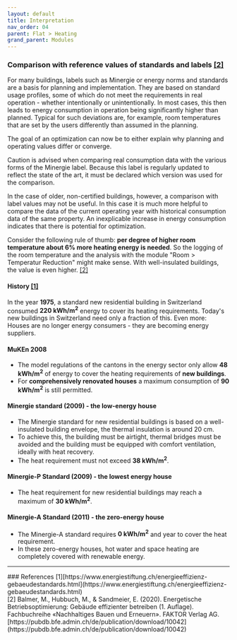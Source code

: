 ```yaml
---
layout: default
title: Interpretation
nav_order: 04
parent: Flat > Heating
grand_parent: Modules
---
```


### Comparison with reference values of standards and labels <a href="#inter_balmer2020">[2]</a>
For many buildings, labels such as Minergie or energy norms and standards are a basis for planning and implementation.
They are based on standard usage profiles, some of which do not meet the requirements in real operation - whether intentionally or unintentionally.
In most cases, this then leads to energy consumption in operation being significantly higher than planned.
Typical for such deviations are, for example, room temperatures that are set by the users differently than assumed in the planning. 

The goal of an optimization can now be to either explain why planning and operating values differ or converge. 

Caution is advised when comparing real consumption data with the various forms of the Minergie label. Because this label is regularly updated to reflect the state of the art, it must be declared which version was used for the comparison.

In the case of older, non-certified buildings, however, a comparison with label values may not be useful.
In this case it is much more helpful to compare the data of the current operating year with historical consumption data of the same property.
An inexplicable increase in energy consumption indicates that there is potential for optimization. 

Consider the following rule of thumb: **per degree of higher room temperature about 6% more heating energy is needed**.
So the logging of the room temperature and the analysis with the module "Room > Temperatur Reduction" might make sense.
With well-insulated buildings, the value is even higher. <a href="#inter_balmer2020">[2]</a>

#### History <a href="#inter_energiestiftung">[1]</a>
In the year **1975**, a standard new residential building in Switzerland consumed **220 kWh/m<sup>2</sup>** energy to cover its heating requirements.
Today's new buildings in Switzerland need only a fraction of this. Even more: Houses are no longer energy consumers - they are becoming energy suppliers.

#### MuKEn 2008
- The model regulations of the cantons in the energy sector only allow **48 kWh/m<sup>2</sup>** of energy to cover the heating requirements of **new buildings**.
- For **comprehensively renovated houses** a maximum consumption of **90 kWh/m<sup>2</sup>** is still permitted.

#### Minergie standard (2009) - the low-energy house
- The Minergie standard for new residential buildings is based on a well-insulated building envelope, the thermal insulation is around 20 cm.
- To achieve this, the building must be airtight, thermal bridges must be avoided and the building must be equipped with comfort ventilation, ideally with heat recovery.
- The heat requirement must not exceed **38 kWh/m<sup>2</sup>**.

#### Minergie-P Standard (2009) - the lowest energy house
- The heat requirement for new residential buildings may reach a maximum of **30 kWh/m<sup>2</sup>**.

#### Minergie-A Standard (2011) - the zero-energy house
- The Minergie-A standard requires **0 kWh/m<sup>2</sup>** and year to cover the heat requirement.
- In these zero-energy houses, hot water and space heating are completely covered with renewable energy.

<hr>
### References
<a id="inter_energiestiftung">[1]</a>[https://www.energiestiftung.ch/energieeffizienz-gebaeudestandards.html](https://www.energiestiftung.ch/energieeffizienz-gebaeudestandards.html)<br>
<a id="inter_balmer2020">[2]</a> Balmer, M., Hubbuch, M., & Sandmeier, E. (2020). Energetische Betriebsoptimierung: Gebäude effizienter betreiben (1. Auflage). Fachbuchreihe «Nachhaltiges Bauen und Erneuern». FAKTOR Verlag AG. [https://pubdb.bfe.admin.ch/de/publication/download/10042](https://pubdb.bfe.admin.ch/de/publication/download/10042)<br>
